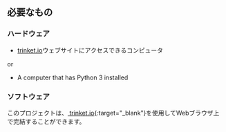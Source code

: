 ## 必要なもの

### ハードウェア

+ [trinket.io](https://trinket.io)ウェブサイトにアクセスできるコンピュータ 

or

+ A computer that has Python 3 installed

### ソフトウェア

このプロジェクトは、[ trinket.io](https://trinket.io){:target="_blank"}を使用してWebブラウザ上で完結することができます。